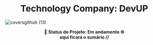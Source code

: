 <h1 align="center">Technology Company: DevUP</h1>

![coversgithub (13)](https://user-images.githubusercontent.com/101408372/169895721-5658f2b5-869b-4e7a-b918-815c2ae6b65c.png)


<div id="inicio" align=center>
📌 <strong>Status do Projeto: Em andamento <strong> ⚙️
</div>

<div id="inicio" align=center>
aqui ficará o sumário // 
</div>

